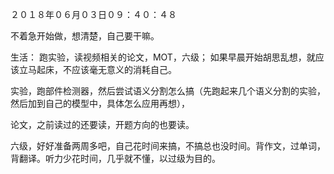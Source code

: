 ２０１８年０６月０３日０９：４０：４８

不着急开始做，想清楚，自己要干嘛。

生活：
    跑实验，读视频相关的论文，MOT，六级；
    如果早晨开始胡思乱想，就应该立马起床，不应该毫无意义的消耗自己。
    

实验，跑部件检测器，然后尝试语义分割怎么搞（先跑起来几个语义分割的实验，然后加到自己的模型中，具体怎么应用再想），

论文，之前读过的还要读，开题方向的也要读。

六级，好好准备两周多吧，自己花时间来搞，不搞总也没时间。背作文，过单词，背翻译。听力少花时间，几乎就不懂，以过级为目的。







